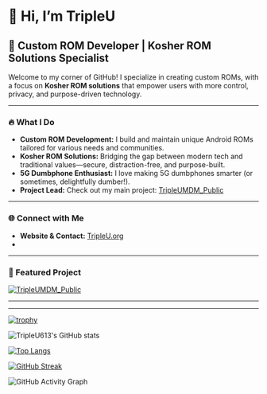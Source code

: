 # 👋 Hi, I’m TripleU

## 🚀 Custom ROM Developer | Kosher ROM Solutions Specialist

Welcome to my corner of GitHub! I specialize in creating custom ROMs, with a focus on **Kosher ROM solutions** that empower users with more control, privacy, and purpose-driven technology.

---

### 🔥 What I Do

- **Custom ROM Development:** I build and maintain unique Android ROMs tailored for various needs and communities.
- **Kosher ROM Solutions:** Bridging the gap between modern tech and traditional values—secure, distraction-free, and purpose-built.
- **5G Dumbphone Enthusiast:** I love making 5G dumbphones smarter (or sometimes, delightfully dumber!).
- **Project Lead:** Check out my main project: [TripleUMDM_Public](https://github.com/TripleU613/TripleUMDM_Public)

---


### 🌐 Connect with Me

- **Website & Contact:** [TripleU.org](https://TripleU.org)
- 
---

### 🌟 Featured Project

[![TripleUMDM_Public](https://github-readme-stats.vercel.app/api/pin/?username=TripleU613&repo=TripleUMDM_Public&theme=radical)](https://github.com/TripleU613/TripleUMDM_Public)

---
---

[![trophy](https://github-profile-trophy.vercel.app/?username=TripleU613&theme=radical&no-frame=true&column=4)](https://github.com/ryo-ma/github-profile-trophy)

![TripleU613's GitHub stats](https://github-readme-stats.vercel.app/api?username=TripleU613&show_icons=true&theme=radical)

[![Top Langs](https://github-readme-stats.vercel.app/api/top-langs/?username=TripleU613&layout=compact&theme=radical)](https://github.com/anuraghazra/github-readme-stats)

[![GitHub Streak](https://github-readme-streak-stats.herokuapp.com/?user=TripleU613&theme=radical&hide_border=true)](https://github.com/TripleU613)

![GitHub Activity Graph](https://github-readme-activity-graph.vercel.app/graph?username=TripleU613&theme=radical)

